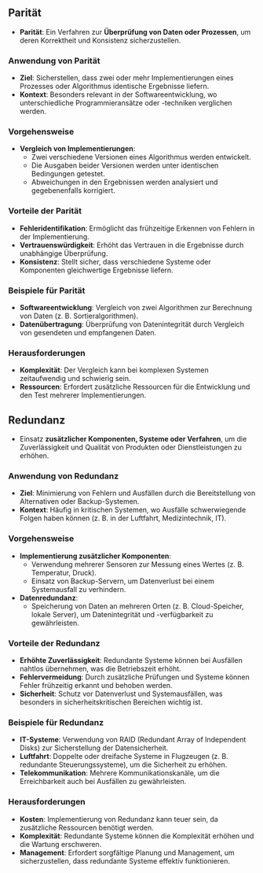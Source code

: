 ## Parität
- **Parität**: Ein Verfahren zur **Überprüfung von Daten oder Prozessen**, um deren Korrektheit und Konsistenz sicherzustellen.

### Anwendung von Parität
- **Ziel**: Sicherstellen, dass zwei oder mehr Implementierungen eines Prozesses oder Algorithmus identische Ergebnisse liefern.
- **Kontext**: Besonders relevant in der Softwareentwicklung, wo unterschiedliche Programmieransätze oder -techniken verglichen werden.

### Vorgehensweise
- **Vergleich von Implementierungen**:
  - Zwei verschiedene Versionen eines Algorithmus werden entwickelt.
  - Die Ausgaben beider Versionen werden unter identischen Bedingungen getestet.
  - Abweichungen in den Ergebnissen werden analysiert und gegebenenfalls korrigiert.

### Vorteile der Parität
- **Fehleridentifikation**: Ermöglicht das frühzeitige Erkennen von Fehlern in der Implementierung.
- **Vertrauenswürdigkeit**: Erhöht das Vertrauen in die Ergebnisse durch unabhängige Überprüfung.
- **Konsistenz**: Stellt sicher, dass verschiedene Systeme oder Komponenten gleichwertige Ergebnisse liefern.

### Beispiele für Parität
- **Softwareentwicklung**: Vergleich von zwei Algorithmen zur Berechnung von Daten (z. B. Sortieralgorithmen).
- **Datenübertragung**: Überprüfung von Datenintegrität durch Vergleich von gesendeten und empfangenen Daten.

### Herausforderungen
- **Komplexität**: Der Vergleich kann bei komplexen Systemen zeitaufwendig und schwierig sein.
- **Ressourcen**: Erfordert zusätzliche Ressourcen für die Entwicklung und den Test mehrerer Implementierungen.

## Redundanz
- Einsatz **zusätzlicher Komponenten, Systeme oder Verfahren**, um die Zuverlässigkeit und Qualität von Produkten oder Dienstleistungen zu erhöhen.

### Anwendung von Redundanz
- **Ziel**: Minimierung von Fehlern und Ausfällen durch die Bereitstellung von Alternativen oder Backup-Systemen.
- **Kontext**: Häufig in kritischen Systemen, wo Ausfälle schwerwiegende Folgen haben können (z. B. in der Luftfahrt, Medizintechnik, IT).

### Vorgehensweise
- **Implementierung zusätzlicher Komponenten**:
  - Verwendung mehrerer Sensoren zur Messung eines Wertes (z. B. Temperatur, Druck).
  - Einsatz von Backup-Servern, um Datenverlust bei einem Systemausfall zu verhindern.
- **Datenredundanz**:
  - Speicherung von Daten an mehreren Orten (z. B. Cloud-Speicher, lokale Server), um Datenintegrität und -verfügbarkeit zu gewährleisten.

### Vorteile der Redundanz
- **Erhöhte Zuverlässigkeit**: Redundante Systeme können bei Ausfällen nahtlos übernehmen, was die Betriebszeit erhöht.
- **Fehlervermeidung**: Durch zusätzliche Prüfungen und Systeme können Fehler frühzeitig erkannt und behoben werden.
- **Sicherheit**: Schutz vor Datenverlust und Systemausfällen, was besonders in sicherheitskritischen Bereichen wichtig ist.

### Beispiele für Redundanz
- **IT-Systeme**: Verwendung von RAID (Redundant Array of Independent Disks) zur Sicherstellung der Datensicherheit.
- **Luftfahrt**: Doppelte oder dreifache Systeme in Flugzeugen (z. B. redundante Steuerungssysteme), um die Sicherheit zu erhöhen.
- **Telekommunikation**: Mehrere Kommunikationskanäle, um die Erreichbarkeit auch bei Ausfällen zu gewährleisten.

### Herausforderungen
- **Kosten**: Implementierung von Redundanz kann teuer sein, da zusätzliche Ressourcen benötigt werden.
- **Komplexität**: Redundante Systeme können die Komplexität erhöhen und die Wartung erschweren.
- **Management**: Erfordert sorgfältige Planung und Management, um sicherzustellen, dass redundante Systeme effektiv funktionieren.